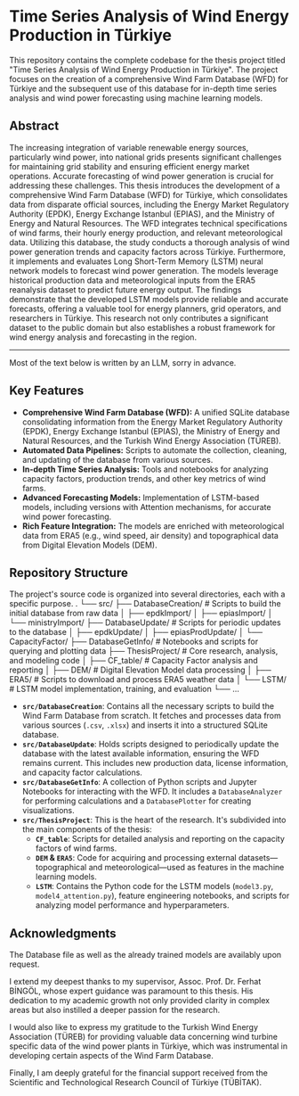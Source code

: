 # Time Series Analysis of Wind Energy Production in Türkiye

This repository contains the complete codebase for the thesis project titled "Time Series Analysis of Wind Energy Production in Türkiye". The project focuses on the creation of a comprehensive Wind Farm Database (WFD) for Türkiye and the subsequent use of this database for in-depth time series analysis and wind power forecasting using machine learning models.

## Abstract

The increasing integration of variable renewable energy sources, particularly wind power, into national grids presents significant challenges for maintaining grid stability and ensuring efficient energy market operations. Accurate forecasting of wind power generation is crucial for addressing these challenges. This thesis introduces the development of a comprehensive Wind Farm Database (WFD) for Türkiye, which consolidates data from disparate official sources, including the Energy Market Regulatory Authority (EPDK), Energy Exchange Istanbul (EPIAS), and the Ministry of Energy and Natural Resources. The WFD integrates technical specifications of wind farms, their hourly energy production, and relevant meteorological data. Utilizing this database, the study conducts a thorough analysis of wind power generation trends and capacity factors across Türkiye. Furthermore, it implements and evaluates Long Short-Term Memory (LSTM) neural network models to forecast wind power generation. The models leverage historical production data and meteorological inputs from the ERA5 reanalysis dataset to predict future energy output. The findings demonstrate that the developed LSTM models provide reliable and accurate forecasts, offering a valuable tool for energy planners, grid operators, and researchers in Türkiye. This research not only contributes a significant dataset to the public domain but also establishes a robust framework for wind energy analysis and forecasting in the region.

---
Most of the text below is written by an LLM, sorry in advance.

## Key Features

* **Comprehensive Wind Farm Database (WFD):** A unified SQLite database consolidating information from the Energy Market Regulatory Authority (EPDK), Energy Exchange Istanbul (EPIAS), the Ministry of Energy and Natural Resources, and the Turkish Wind Energy Association (TÜREB).
* **Automated Data Pipelines:** Scripts to automate the collection, cleaning, and updating of the database from various sources.
* **In-depth Time Series Analysis:** Tools and notebooks for analyzing capacity factors, production trends, and other key metrics of wind farms.
* **Advanced Forecasting Models:** Implementation of LSTM-based models, including versions with Attention mechanisms, for accurate wind power forecasting.
* **Rich Feature Integration:** The models are enriched with meteorological data from ERA5 (e.g., wind speed, air density) and topographical data from Digital Elevation Models (DEM).

## Repository Structure

The project's source code is organized into several directories, each with a specific purpose.
.
└── src/
├── DatabaseCreation/      # Scripts to build the initial database from raw data
│   ├── epdkImport/
│   ├── epiasImport/
│   └── ministryImport/
├── DatabaseUpdate/        # Scripts for periodic updates to the database
│   ├── epdkUpdate/
│   ├── epiasProdUpdate/
│   └── CapacityFactor/
├── DatabaseGetInfo/       # Notebooks and scripts for querying and plotting data
├── ThesisProject/         # Core research, analysis, and modeling code
│   ├── CF_table/          # Capacity Factor analysis and reporting
│   ├── DEM/               # Digital Elevation Model data processing
│   ├── ERA5/              # Scripts to download and process ERA5 weather data
│   └── LSTM/              # LSTM model implementation, training, and evaluation
└── ...


* **`src/DatabaseCreation`**: Contains all the necessary scripts to build the Wind Farm Database from scratch. It fetches and processes data from various sources (`.csv`, `.xlsx`) and inserts it into a structured SQLite database.
* **`src/DatabaseUpdate`**: Holds scripts designed to periodically update the database with the latest available information, ensuring the WFD remains current. This includes new production data, license information, and capacity factor calculations.
* **`src/DatabaseGetInfo`**: A collection of Python scripts and Jupyter Notebooks for interacting with the WFD. It includes a `DatabaseAnalyzer` for performing calculations and a `DatabasePlotter` for creating visualizations.
* **`src/ThesisProject`**: This is the heart of the research. It's subdivided into the main components of the thesis:
    * **`CF_table`**: Scripts for detailed analysis and reporting on the capacity factors of wind farms.
    * **`DEM` & `ERA5`**: Code for acquiring and processing external datasets—topographical and meteorological—used as features in the machine learning models.
    * **`LSTM`**: Contains the Python code for the LSTM models (`model3.py`, `model4_attention.py`), feature engineering notebooks, and scripts for analyzing model performance and hyperparameters.

## Acknowledgments

The Database file as well as the already trained models are availably upon request. 
 
I extend my deepest thanks to my supervisor, Assoc. Prof. Dr. Ferhat BİNGÖL, whose expert guidance was paramount to this thesis. His dedication to my academic growth not only provided clarity in complex areas but also instilled a deeper passion for the research.

I would also like to express my gratitude to the Turkish Wind Energy Association (TÜREB) for providing valuable data concerning wind turbine specific data of the wind power plants in Türkiye, which was instrumental in developing certain aspects of the Wind Farm Database.

Finally, I am deeply grateful for the financial support received from the Scientific and Technological Research Council of Türkiye (TÜBİTAK).
